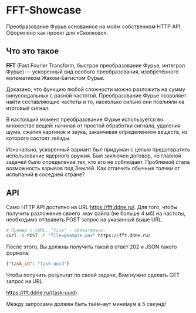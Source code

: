 # FFT-Showcase

Преобразование Фурье основанное на моём собственном HTTP API. Оформлено как проект для «Сколково».

## Что это такое

**FFT** (Fast Fourier Transform, быстрое преобразование Фурье, интеграл Фурье) — ускоренный вид особого преобразования, изобретённого математиком Жаком-Батистом Фурье.

Доказано, что функцию любой сложности можно разложить на сумму синусоидальных с разной частотой. Преобразование Фурье позволяет найти составляющие частоты и то, насколько сильно они повлияли на итоговый сигнал.

В настоящий момент преобразование Фурье используется во множестве вещей: начиная от простой обработки сигнала, удаления шума, сжатия картинок и звука, заканчивая определением веществ, из которого состоят звёзды.

Изначально, ускоренный вариант был придуман с целью предотвратить использование ядерного оружия. Был заключен договор, но главной задачей было определение тех, кто его не соблюдает.
Проблемой стала возможность взрывов под Землёй. Как отличить обычные толчки от испытаний в соседней стране?

## API

Само HTTP API доступно на URL https://fft.ddne.ru/. Для того, чтобы получить разложение своего .wav файла (не больше 4 мб) на частоты, необходимо отправить POST запрос на указанный выше URL.

```bash
# Пример c cURL. "file" - обязательно.
curl -X POST -F "file=@sample.wav" https://fft.ddne.ru/
```

После этого, Вы должны получить такой в ответ 202 и JSON такого формата:

```json
{"task_id": "task-uuid"}
```

Чтобы получить результат по своей задаче, Вам нужно сделать GET запрос на URL

https://fft.ddne.ru/(task-uuid)

Между запросами должен быть тайм-аут минимум в 5 секунд!